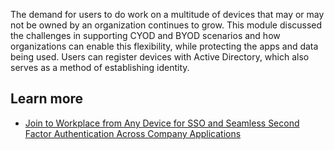 The demand for users to do work on a multitude of devices that may or may not be owned by an organization continues to grow. This module discussed the challenges in supporting CYOD and BYOD scenarios and how organizations can enable this flexibility, while protecting the apps and data being used. Users can register devices with Active Directory, which also serves as a method of establishing identity.

## Learn more

 -  [Join to Workplace from Any Device for SSO and Seamless Second Factor Authentication Across Company Applications](/windows-server/identity/ad-fs/operations/join-to-workplace-from-any-device-for-sso-and-seamless-second-factor-authentication-across-company-applications)
